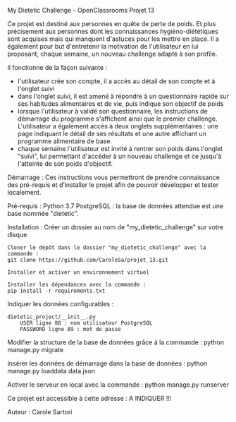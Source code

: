 My Dietetic Challenge - OpenClassrooms Projet 13

Ce projet est destiné aux personnes en quête de perte de poids.
Et plus précisement aux personnes dont les connaissances 
hygièno-diététiques sont acquises mais qui manquent d'astuces
pour les mettre en place.
Il a également pour but d'entretenir la motivation de l'utilisateur
en lui proposant, chaque semaine, un nouveau challenge adapté
à son profile.

Il fonctionne de la façon suivante :
- l'utilisateur crée son compte, il a accès au détail de son compte et à
l'onglet suivi
- dans l'onglet suivi, il est amené à répondre à un questionnaire
rapide sur ses habitudes alimentaires et de vie, puis indique son objectif de poids
- lorsque l'utilisateur à validé son questionnaire, les instructions de démarrage 
du programme s'affichent ainsi que le premier challenge.
L'utilisateur a également accès à deux onglets supplémentaires : une page indiquant 
le détail de ses résultats et une autre affichant un programme alimentaire de base.
- chaque semaine l'utilisateur est invité à rentrer son poids dans l'onglet "suivi",
lui permettant d'accéder à un nouveau challenge et ce jusqu'à l'atteinte de son poids 
d'objectif.

Démarrage : Ces instructions vous permettront de prendre connaissance 
des pré-requis et d’installer le projet afin de pouvoir développer et tester localement.

Pré-requis : 
    Python 3.7
    PostgreSQL : la base de données attendue est une base nommée "dietetic".

Installation :
    Créer un dossier au nom de "my_dietetic_challenge" sur votre disque
    
    Cloner le dépôt dans le dossier "my_dietetic_challenge" avec la commande :
    git clone https://github.com/CaroleSa/projet_13.git

    Installer et activer un environnement virtuel
    
    Installer les dépendances avec la commande :
    pip install -r requirements.txt

Indiquer les données configurables :

    dietetic_project/__init__.py
        USER ligne 88 : nom utilisateur PostgreSQL 
        PASSWORD ligne 89 : mot de passe

Modifier la structure de la base de données grâce à la commande :
    python manage.py migrate

Insérer les données de démarrage dans la base de données :
    python manage.py loaddata data.json

Activer le serveur en local avec la commande :
    python manage.py runserver
    
    
Ce projet est accessible à cette adresse : A INDIQUER !!!

Auteur : Carole Sartori
